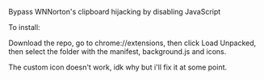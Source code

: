 Bypass WNNorton's clipboard hijacking by disabling JavaScript 

To install:

Download the repo, go to chrome://extensions, then click Load Unpacked, then select the folder with the manifest, background.js and icons.

The custom icon doesn't work, idk why but i'll fix it at some point. 
